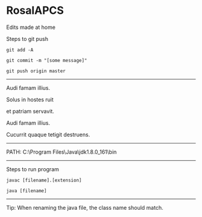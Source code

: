 # RosalAPCS

Edits made at home

Steps to git push

	git add -A

	git commit -m "[some message]"

	git push origin master

---

Audi famam illius.

Solus in hostes ruit

et patriam servavit.

Audi famam illius.

Cucurrit quaque tetigit destruens.

---

PATH: C:\Program Files\Java\jdk1.8.0_161\bin

---

Steps to run program

	javac [filename].[extension]

	java [filename]

---

Tip: When renaming the java file, the class name should match.